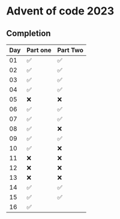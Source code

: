 # Advent of code 2023

## Completion

| Day | Part one | Part Two |
|-----|----------|----------|
| 01  | ✅       | ✅       |
| 02  | ✅       | ✅       |
| 03  | ✅       | ✅       |
| 04  | ✅       | ✅       |
| 05  | ❌       | ❌       |
| 06  | ✅       | ✅       |
| 07  | ✅       | ✅       |
| 08  | ✅       | ❌       |
| 09  | ✅       | ✅       |
| 10  | ✅       | ❌       |
| 11  | ❌       | ❌       |
| 12  | ❌       | ❌       |
| 13  | ❌       | ❌       |
| 14  | ✅       | ✅       |
| 15  | ✅       | ✅       |
| 16  | ✅       |        |